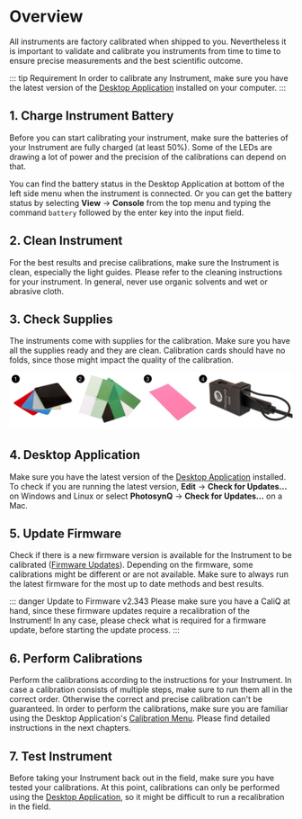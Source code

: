 # Overview

All instruments are factory calibrated when shipped to you. Nevertheless it is important to validate and calibrate you instruments from time to time to ensure precise measurements and the best scientific outcome.

::: tip Requirement
In order to calibrate any Instrument, make sure you have the latest version of the [Desktop Application](../desktop-application/general.md) installed on your computer.
:::

## 1. Charge Instrument Battery

Before you can start calibrating your instrument, make sure the batteries of your Instrument are fully charged (at least 50%). Some of the LEDs are drawing a lot of power and the precision of the calibrations can depend on that.

You can find the battery status <i class="fa fa-battery-full"></i> in the Desktop Application at bottom of the left side menu when the instrument is connected. Or you can get the battery status by selecting **View** → **Console** from the top menu and typing the command `battery` followed by the enter key into the input field.

## 2. Clean Instrument

For the best results and precise calibrations, make sure the Instrument is clean, especially the light guides. Please refer to the cleaning instructions for your instrument. In general, never use organic solvents and wet or abrasive cloth.

## 3. Check Supplies

The instruments come with supplies for the calibration. Make sure you have all the supplies ready and they are clean. Calibration cards should have no folds, since those might impact the quality of the calibration.

![1. Thickness Calibration Cards, 2. Relative Chlorophyll Calibration Cards, 3. Fluorescence Calibration Card, 4. CaliQ](./images/supplies.jpg)

## 4. Desktop Application

Make sure you have the latest version of the [Desktop Application](../desktop-application/general.md) installed. To check if you are running the latest version, **Edit** → **Check for Updates...** on Windows and Linux or select **PhotosynQ** → **Check for Updates...** on a Mac.

## 5. Update Firmware

Check if there is a new firmware version is available for the Instrument to be calibrated ([Firmware Updates](../instruments/firmware-updates.md)). Depending on the firmware, some calibrations might be different or are not available. Make sure to always run the latest firmware for the most up to date methods and best results.

::: danger Update to Firmware v2.343
Please make sure you have a CaliQ at hand, since these firmware updates require a recalibration of the Instrument! In any case, please check what is required for a firmware update, before starting the update process.
:::

## 6. Perform Calibrations

Perform the calibrations according to the instructions for your Instrument. In case a calibration consists of multiple steps, make sure to run them all in the correct order. Otherwise the correct and precise calibration can't be guaranteed. In order to perform the calibrations, make sure you are familiar using the Desktop Application's [Calibration Menu](../instruments/instrument-calibrations.md). Please find detailed instructions in the next chapters.

## 7. Test Instrument

Before taking your Instrument back out in the field, make sure you have tested your calibrations. At this point, calibrations can only be performed using the [Desktop Application](../desktop-application/general.md), so it might be difficult to run a recalibration in the field.
